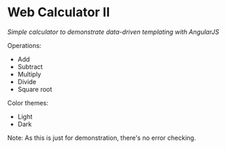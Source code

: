 # Web Calculator II
*Simple calculator to demonstrate data-driven templating with AngularJS*

Operations:
   * Add
   * Subtract
   * Multiply
   * Divide
   * Square root

Color themes:
   * Light
   * Dark

Note:
As this is just for demonstration, there's no error checking.
